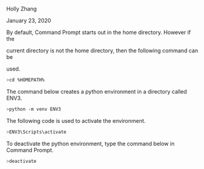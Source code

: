Holly Zhang

January 23, 2020

By default, Command Prompt starts out in the home directory. However if the 

current directory is not the home directory, then the following command can be 

used.

```bash
>cd %HOMEPATH%
```

The command below creates a python environment in a directory called ENV3.

```bash
>python -m venv ENV3
```

The following code is used to activate the environment. 

```bash
>ENV3\Scripts\activate
```

To deactivate the python environment, type the command below in Command Prompt.

```bash
>deactivate
```






